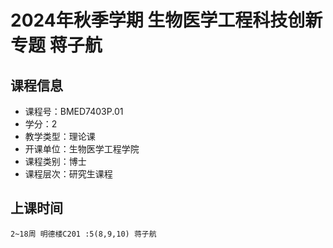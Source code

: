 # 2024年秋季学期 生物医学工程科技创新专题 蒋子航






## 课程信息

- 课程号：BMED7403P.01
- 学分：2
- 教学类型：理论课
- 开课单位：生物医学工程学院
- 课程类别：博士
- 课程层次：研究生课程

## 上课时间

```
2~18周 明德楼C201 :5(8,9,10) 蒋子航
```

